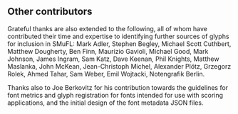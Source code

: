 Other contributors
------------------

Grateful thanks are also extended to the following, all of whom have
contributed their time and expertise to identifying further sources of
glyphs for inclusion in SMuFL: Mark Adler, Stephen Begley, Michael Scott
Cuthbert, Matthew Dougherty, Ben Finn, Maurizio Gavioli, Michael Good,
Mark Johnson, James Ingram, Sam Katz, Dave Keenan, Phil Knights,
Matthew Maslanka, John McKean, Jean-Christoph Michel, Alexander Plötz,
Grzegorz Rolek, Ahmed Tahar, Sam Weber, Emil Wojtacki, Notengrafik Berlin.

Thanks also to Joe Berkovitz for his contribution towards the guidelines
for font metrics and glyph registration for fonts intended for use with
scoring applications, and the initial design of the font metadata JSON
files.